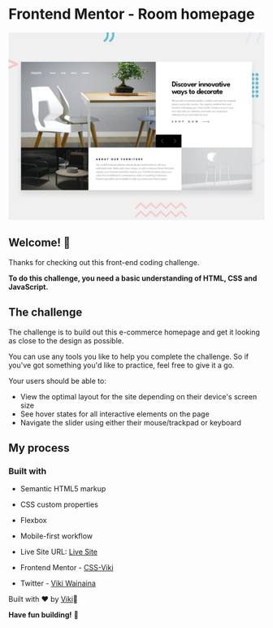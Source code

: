 # Frontend Mentor - Room homepage

![Design preview for the Room homepage coding challenge](./design/desktop-preview.jpg)

## Welcome! 👋

Thanks for checking out this front-end coding challenge.

**To do this challenge, you need a basic understanding of HTML, CSS and JavaScript.**

## The challenge

The challenge is to build out this e-commerce homepage and get it looking as close to the design as possible.

You can use any tools you like to help you complete the challenge. So if you've got something you'd like to practice, feel free to give it a go.

Your users should be able to:

- View the optimal layout for the site depending on their device's screen size
- See hover states for all interactive elements on the page
- Navigate the slider using either their mouse/trackpad or keyboard

## My process

### Built with

- Semantic HTML5 markup
- CSS custom properties
- Flexbox
- Mobile-first workflow


- Live Site URL: [Live Site](https://room-homepage.onrender.com)

- Frontend Mentor - [CSS-Viki](https://www.frontendmentor.io/profile/CSS-Viki)

- Twitter - [Viki Wainaina](https://www.twitter.com/vykiddeh_)

Built with ❤️ by [Viki](https://www.twitter.com/vykiddeh_)🥹

**Have fun building!** 🚀
